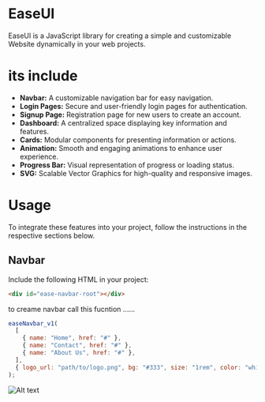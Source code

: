 # EaseUI

EaseUI is a JavaScript library for creating a simple and customizable Website dynamically in your web projects.
 
# its include

- **Navbar:** A customizable navigation bar for easy navigation.
- **Login Pages:** Secure and user-friendly login pages for authentication.
- **Signup Page:** Registration page for new users to create an account.
- **Dashboard:** A centralized space displaying key information and features.
- **Cards:** Modular components for presenting information or actions.
- **Animation:** Smooth and engaging animations to enhance user experience.
- **Progress Bar:** Visual representation of progress or loading status.
- **SVG:** Scalable Vector Graphics for high-quality and responsive images.

# Usage

To integrate these features into your project, follow the instructions in the respective sections below.

## Navbar

Include the following HTML in your project:

```html
<div id="ease-navbar-root"></div>
```
to creame navbar call this fucntion ......
```js
easeNavbar_v1(
  [
    { name: "Home", href: "#" },
    { name: "Contact", href: "#" },
    { name: "About Us", href: "#" },
  ],
  { logo_url: "path/to/logo.png", bg: "#333", size: "1rem", color: "white" }
);
```
![Alt text](path/to/your/image.jpg)

